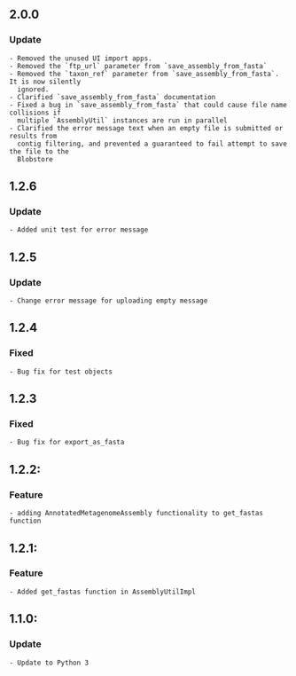 ## 2.0.0
### Update
    - Removed the unused UI import apps.
    - Removed the `ftp_url` parameter from `save_assembly_from_fasta`
    - Removed the `taxon_ref` parameter from `save_assembly_from_fasta`. It is now silently
      ignored.
    - Clarified `save_assembly_from_fasta` documentation
    - Fixed a bug in `save_assembly_from_fasta` that could cause file name collisions if
      multiple `AssemblyUtil` instances are run in parallel
    - Clarified the error message text when an empty file is submitted or results from
      contig filtering, and prevented a guaranteed to fail attempt to save the file to the
      Blobstore

## 1.2.6
### Update
	- Added unit test for error message

## 1.2.5
### Update
	- Change error message for uploading empty message

## 1.2.4
### Fixed
	- Bug fix for test objects

## 1.2.3
### Fixed
	- Bug fix for export_as_fasta

## 1.2.2:
### Feature
	- adding AnnotatedMetagenomeAssembly functionality to get_fastas function

## 1.2.1:
### Feature
	- Added get_fastas function in AssemblyUtilImpl

## 1.1.0:
### Update
	- Update to Python 3